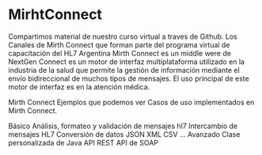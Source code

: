 # MirhtConnect
Compartimos material de nuestro curso virtual a traves de Github.
Los Canales de Mirth Connect que forman parte del programa virtual de capacitación del HL7 Argentina
Mirth Connect es un middle were de NextGen Connect es un motor de interfaz multiplataforma utilizado en la industria de la salud que permite la gestión de información mediante el envío bidireccional de muchos tipos de mensajes. El uso principal de este motor de interfaz es en la atención médica.

Mirth Connect Ejemplos que podemos ver
Casos de uso implementados en Mirth Connect.

Básico
Análisis, formateo y validación de mensajes hl7
Intercambio de mensajes HL7
Conversión de datos
JSON
XML
CSV
...
Avanzado
Clase personalizada de Java
API REST
API de SOAP
